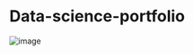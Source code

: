 # Data-science-portfolio





![image](https://user-images.githubusercontent.com/70289096/91760155-14806c00-eb90-11ea-8b04-f7d0e000de45.png)
